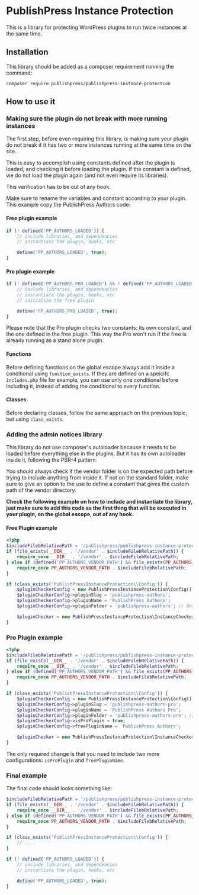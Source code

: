 # PublishPress Instance Protection

This is a library for protecting WordPress plugins to run twice instances at the same time.

## Installation

This library should be added as a composer requirement running the command:

```shell
composer require publishpress/publishpress-instance-protection
```

## How to use it

### Making sure the plugin do not break with more running instances

The first step, before even requiring this library, is making sure your plugin do not break if it has two or more instances
running at the same time on the site.

This is easy to accomplish using constants defined after the plugin is loaded, and checking it before loading the plugin.
If the constant is defined, we do not load the plugin again (and not even require its libraries).

This verification has to be out of any hook.

Make sure to rename the variables and constant according to your plugin. This example copy the PublishPress Authors code:

#### Free plugin example

```php
if (! defined('PP_AUTHORS_LOADED')) {
    // include libraries, and dependencies
    // instantiate the plugin, hooks, etc

    define('PP_AUTHORS_LOADED', true);
}
```

#### Pro plugin example

```php
if (! defined('PP_AUTHORS_PRO_LOADED') && ! defined('PP_AUTHORS_LOADED')) {
    // include libraries, and dependencies
    // instantiate the plugin, hooks, etc
    // initialize the free plugin

    define('PP_AUTHORS_PRO_LOADED', true);
}
```

Please note that the Pro plugin checks two constants: its own constant, and the one defined in the free plugin. This
way the Pro won't run if the free is already running as a stand alone plugin.

#### Functions

Before defining functions on the global escope always add it inside a conditional using `function_exists`. If they are defined on a speicifc `includes.php` file for example, you can use only one conditional before including it, instead of adding the conditional to every function.

#### Classes

Before declaring classes, follow the same approach on the previous topic, but using `class_exists`.

### Adding the admin notices library

This library do not use composer's autoloader because it needs to be loaded before everything else in the plugins. But
it has its own autoloader inside it, following the PSR-4 pattern.

You should always check if the vendor folder is on the expected path before trying to include anything from inside it.
If not on the standard folder, make sure to give an option to the use to define a constant that gives the custom path of
the vendor directory.

**Check the following example on how to include and instantiate the library, just make sure to add this code as the
first thing that will be executed in your plugin, on the global escope, out of any hook.**

#### Free Plugin example

```php
<?php
$includeFilebRelativePath = '/publishpress/publishpress-instance-protection/include.php';
if (file_exists(__DIR__ . '/vendor' . $includeFilebRelativePath)) {
    require_once __DIR__ . '/vendor' . $includeFilebRelativePath;
} else if (defined('PP_AUTHORS_VENDOR_PATH') && file_exists(PP_AUTHORS_VENDOR_PATH . $includeFilebRelativePath)) {
    require_once PP_AUTHORS_VENDOR_PATH . $includeFilebRelativePath;
}

if (class_exists('PublishPressInstanceProtection\\Config')) {
    $pluginCheckerConfig = new PublishPressInstanceProtection\Config();
    $pluginCheckerConfig->pluginSlug = 'publishpress-authors';
    $pluginCheckerConfig->pluginName = 'PublishPress Authors';
    $pluginCheckerConfig->pluginFolder = 'publishpress-authors'; // Only required if the folder is different from the slug.

    $pluginChecker = new PublishPressInstanceProtection\InstanceChecker($pluginCheckerConfig);
}
```

### Pro Plugin example

```php
<?php
$includeFilebRelativePath = '/publishpress/publishpress-instance-protection/include.php';
if (file_exists(__DIR__ . '/vendor' . $includeFilebRelativePath)) {
    require_once __DIR__ . '/vendor' . $includeFilebRelativePath;
} else if (defined('PP_AUTHORS_VENDOR_PATH') && file_exists(PP_AUTHORS_VENDOR_PATH . $includeFilebRelativePath)) {
    require_once PP_AUTHORS_VENDOR_PATH . $includeFilebRelativePath;
}

if (class_exists('PublishPressInstanceProtection\\Config')) {
    $pluginCheckerConfig = new PublishPressInstanceProtection\Config();
    $pluginCheckerConfig->pluginSlug = 'publishpress-authors-pro';
    $pluginCheckerConfig->pluginName = 'PublishPress Authors Pro';
    $pluginCheckerConfig->pluginFolder = 'publishpress-authors-pro'; // Only required if the folder is different from the slug.
    $pluginCheckerConfig->isProPlugin = true;
    $pluginCheckerConfig->freePluginName = 'PublishPress Authors';

    $pluginChecker = new PublishPressInstanceProtection\InstanceChecker($pluginCheckerConfig);
}
```

The only required change is that you need to include two more configurations: `isProPlugin` and `freePluginName`.

### Final example

The final code should looks something like:

```php
$includeFilebRelativePath = '/publishpress/publishpress-instance-protection/include.php';
if (file_exists(__DIR__ . '/vendor' . $includeFilebRelativePath)) {
    require_once __DIR__ . '/vendor' . $includeFilebRelativePath;
} else if (defined('PP_AUTHORS_VENDOR_PATH') && file_exists(PP_AUTHORS_VENDOR_PATH . $includeFilebRelativePath)) {
    require_once PP_AUTHORS_VENDOR_PATH . $includeFilebRelativePath;
}

if (class_exists('PublishPressInstanceProtection\\Config')) {
    // ....
}

if (! defined('PP_AUTHORS_LOADED')) {
    // include libraries, and dependencies
    // instantiate the plugin, hooks, etc

    define('PP_AUTHORS_LOADED', true);
}
```

